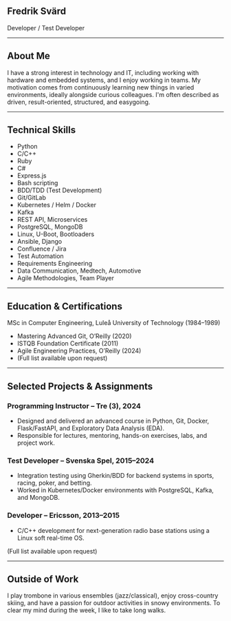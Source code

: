 ## Fredrik Svärd

Developer / Test Developer

---

## About Me  
I have a strong interest in technology and IT, including working with hardware and embedded systems, and I enjoy working in teams. My motivation comes from continuously learning new things in varied environments, ideally alongside curious colleagues. I'm often described as driven, result-oriented, structured, and easygoing.


---

## Technical Skills
- Python  
- C/C++  
- Ruby  
- C#  
- Express.js  
- Bash scripting  
- BDD/TDD (Test Development)  
- Git/GitLab  
- Kubernetes / Helm / Docker  
- Kafka  
- REST API, Microservices  
- PostgreSQL, MongoDB  
- Linux, U-Boot, Bootloaders  
- Ansible, Django  
- Confluence / Jira  
- Test Automation  
- Requirements Engineering  
- Data Communication, Medtech, Automotive  
- Agile Methodologies, Team Player

---

## Education & Certifications  
MSc in Computer Engineering, Luleå University of Technology (1984–1989)  
- Mastering Advanced Git, O’Reilly (2020)  
- ISTQB Foundation Certificate (2011)  
- Agile Engineering Practices, O’Reilly (2024)  
- (Full list available upon request)

---

## Selected Projects & Assignments

### Programming Instructor – Tre (3), 2024  
- Designed and delivered an advanced course in Python, Git, Docker, Flask/FastAPI, and Exploratory Data Analysis (EDA).  
- Responsible for lectures, mentoring, hands-on exercises, labs, and project work.

### Test Developer – Svenska Spel, 2015–2024  
- Integration testing using Gherkin/BDD for backend systems in sports, racing, poker, and betting.  
- Worked in Kubernetes/Docker environments with PostgreSQL, Kafka, and MongoDB.

### Developer – Ericsson, 2013–2015  
- C/C++ development for next-generation radio base stations using a Linux soft real-time OS.

(Full list available upon request)

---

## Outside of Work  
I play trombone in various ensembles (jazz/classical), enjoy cross-country skiing, and have a passion for outdoor activities in snowy environments. To clear my mind during the week, I like to take long walks.
  
